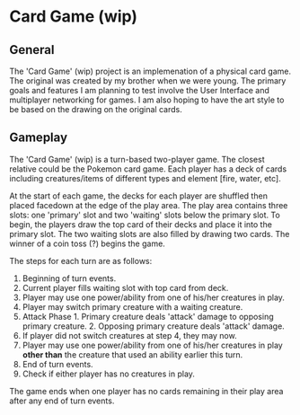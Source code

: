 # Card Game (wip)
## General
The 'Card Game' (wip) project is an implemenation of a physical card game. The original was created by my brother when we were young. The primary goals and features I am planning to test involve the User Interface and multiplayer networking for games. I am also hoping to have the art style to be based on the drawing on the original cards. 

## Gameplay

The 'Card Game' (wip) is a turn-based two-player game. The closest relative could be the Pokemon card game. Each player has a deck of cards including creatures/items of different types and element [fire, water, etc].

At the start of each game, the decks for each player are shuffled then placed facedown at the edge of the play area. The play area contains three slots: one 'primary' slot and two 'waiting' slots below the primary slot. To begin, the players draw the top card of their decks and place it into the primary slot. The two waiting slots are also filled by drawing two cards. The winner of a coin toss (?) begins the game.

The steps for each turn are as follows:

  1. Beginning of turn events.
  2. Current player fills waiting slot with top card from deck.
  3. Player may use one power/ability from one of his/her creatures in play.
  4. Player may switch primary creature with a waiting creature.
  5. Attack Phase 
    1. Primary creature deals 'attack' damage to opposing primary creature.
    2. Opposing primary creature deals 'attack' damage.
  6. If player did not switch creatures at step 4, they may now.
  7. Player may use one power/ability from one of his/her creatures in play **other than** the creature that used an ability earlier this turn. 
  8. End of turn events.
  9. Check if either player has no creatures in play.

The game ends when one player has no cards remaining in their play area after any end of turn events.
 
